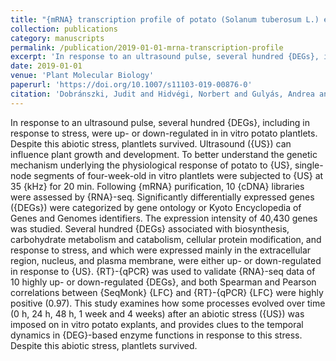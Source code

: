 ```yaml
---
title: "{mRNA} transcription profile of potato (Solanum tuberosum L.) exposed to ultrasound during different stages of in vitro plantlet development"
collection: publications
category: manuscripts
permalink: /publication/2019-01-01-mrna-transcription-profile
excerpt: 'In response to an ultrasound pulse, several hundred {DEGs}, including in response to stress, were up- or down-regulated in in vitro potato plantlets. Despite this abiotic stress, plantlets survived. Ultrasound ({US}) can influence plant growth and development. To better understand the genetic mechanism underlying the physiological response of potato to {US}, single-node segments of four-week-old in vitro plantlets were subjected to {US} at 35 {kHz} for 20 min. Following {mRNA} purification, 10 {cDNA} libraries were assessed by {RNA}-seq. Significantly differentially expressed genes ({DEGs}) were categorized by gene ontology or Kyoto Encyclopedia of Genes and Genomes identifiers. The expression intensity of 40,430 genes was studied. Several hundred {DEGs} associated with biosynthesis, carbohydrate metabolism and catabolism, cellular protein modification, and response to stress, and which were expressed mainly in the extracellular region, nucleus, and plasma membrane, were either up- or down-regulated in response to {US}. {RT}-{qPCR} was used to validate {RNA}-seq data of 10 highly up- or down-regulated {DEGs}, and both Spearman and Pearson correlations between {SeqMonk} {LFC} and {RT}-{qPCR} {LFC} were highly positive (0.97). This study examines how some processes evolved over time (0 h, 24 h, 48 h, 1 week and 4 weeks) after an abiotic stress ({US}) was imposed on in vitro potato explants, and provides clues to the temporal dynamics in {DEG}-based enzyme functions in response to this stress. Despite this abiotic stress, plantlets survived.'
date: 2019-01-01
venue: 'Plant Molecular Biology'
paperurl: 'https://doi.org/10.1007/s11103-019-00876-0'
citation: 'Dobránszki, Judit and Hidvégi, Norbert and Gulyás, Andrea and Silva, Jaime A. Teixeira da (2019). "{mRNA} transcription profile of potato (Solanum tuberosum L.) exposed to ultrasound during different stages of in vitro plantlet development". <i>Plant Molecular Biology</i>.'
---
```


In response to an ultrasound pulse, several hundred {DEGs}, including in response to stress, were up- or down-regulated in in vitro potato plantlets. Despite this abiotic stress, plantlets survived. Ultrasound ({US}) can influence plant growth and development. To better understand the genetic mechanism underlying the physiological response of potato to {US}, single-node segments of four-week-old in vitro plantlets were subjected to {US} at 35 {kHz} for 20 min. Following {mRNA} purification, 10 {cDNA} libraries were assessed by {RNA}-seq. Significantly differentially expressed genes ({DEGs}) were categorized by gene ontology or Kyoto Encyclopedia of Genes and Genomes identifiers. The expression intensity of 40,430 genes was studied. Several hundred {DEGs} associated with biosynthesis, carbohydrate metabolism and catabolism, cellular protein modification, and response to stress, and which were expressed mainly in the extracellular region, nucleus, and plasma membrane, were either up- or down-regulated in response to {US}. {RT}-{qPCR} was used to validate {RNA}-seq data of 10 highly up- or down-regulated {DEGs}, and both Spearman and Pearson correlations between {SeqMonk} {LFC} and {RT}-{qPCR} {LFC} were highly positive (0.97). This study examines how some processes evolved over time (0 h, 24 h, 48 h, 1 week and 4 weeks) after an abiotic stress ({US}) was imposed on in vitro potato explants, and provides clues to the temporal dynamics in {DEG}-based enzyme functions in response to this stress. Despite this abiotic stress, plantlets survived.

